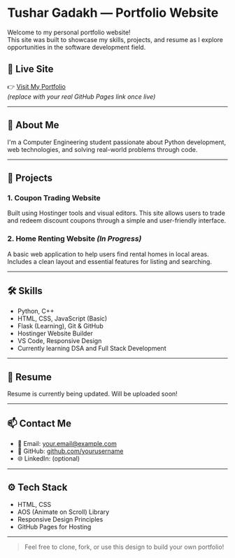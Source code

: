 # Tushar Gadakh — Portfolio Website

Welcome to my personal portfolio website!  
This site was built to showcase my skills, projects, and resume as I explore opportunities in the software development field.

## 🔗 Live Site
👉 [Visit My Portfolio](https://yourusername.github.io/tushar-portfolio/)  
*(replace with your real GitHub Pages link once live)*

---

## 🧠 About Me
I'm a Computer Engineering student passionate about Python development, web technologies, and solving real-world problems through code.

---

## 💼 Projects

### 1. Coupon Trading Website
Built using Hostinger tools and visual editors. This site allows users to trade and redeem discount coupons through a simple and user-friendly interface.

### 2. Home Renting Website *(In Progress)*
A basic web application to help users find rental homes in local areas. Includes a clean layout and essential features for listing and searching.

---

## 🛠️ Skills

- Python, C++
- HTML, CSS, JavaScript (Basic)
- Flask (Learning), Git & GitHub
- Hostinger Website Builder
- VS Code, Responsive Design
- Currently learning DSA and Full Stack Development

---

## 📄 Resume
Resume is currently being updated. Will be uploaded soon!

---

## 📫 Contact Me

- 📧 Email: your.email@example.com
- 💼 GitHub: [github.com/yourusername](https://github.com/yourusername)
- 🌐 LinkedIn: (optional)

---

## ⚙️ Tech Stack
- HTML, CSS
- AOS (Animate on Scroll) Library
- Responsive Design Principles
- GitHub Pages for Hosting

---

> Feel free to clone, fork, or use this design to build your own portfolio!
